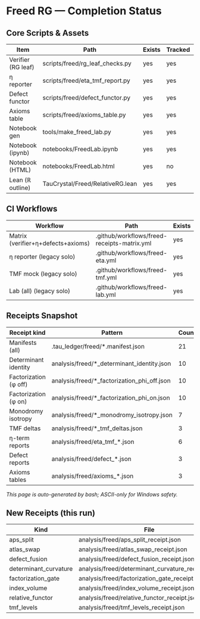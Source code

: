 # Freed RG — Completion Status

## Core Scripts & Assets

| Item                | Path                                   | Exists | Tracked | LastCommit |
|---------------------|----------------------------------------|--------|---------|------------|
| Verifier (RG leaf) | scripts/freed/rg_leaf_checks.py | yes | yes | 8acb04d7 |
| η reporter         | scripts/freed/eta_tmf_report.py | yes | yes | 25cc3671 |
| Defect functor     | scripts/freed/defect_functor.py | yes | yes | 25cc3671 |
| Axioms table       | scripts/freed/axioms_table.py | yes | yes | 25cc3671 |
| Notebook gen       | tools/make_freed_lab.py | yes | yes | c98a6c63 |
| Notebook (ipynb)   | notebooks/FreedLab.ipynb | yes | yes | c98a6c63 |
| Notebook (HTML)    | notebooks/FreedLab.html | yes | no |  |
| Lean (ℝ outline)   | TauCrystal/Freed/RelativeRG.lean | yes | yes | c98a6c63 |

## CI Workflows

| Workflow                    | Path                                            | Exists | Tracked | LastCommit |
|----------------------------|-------------------------------------------------|--------|---------|------------|
| Matrix (verifier+η+defects+axioms) | .github/workflows/freed-receipts-matrix.yml | yes | yes | 25cc3671 |
| η reporter (legacy solo) | .github/workflows/freed-eta.yml | yes | yes | 3f8d6ba4 |
| TMF mock (legacy solo) | .github/workflows/freed-tmf.yml | yes | yes | 47ea69d7 |
| Lab (all) (legacy solo) | .github/workflows/freed-lab.yml | yes | yes | 8acb04d7 |

## Receipts Snapshot

| Receipt kind                 | Pattern                                   | Count |
|-----------------------------|-------------------------------------------|-------|
| Manifests (all)             | .tau_ledger/freed/*.manifest.json         | 21 |
| Determinant identity        | analysis/freed/*_determinant_identity.json| 10 |
| Factorization (φ off)       | analysis/freed/*_factorization_phi_off.json| 10 |
| Factorization (φ on)        | analysis/freed/*_factorization_phi_on.json | 10 |
| Monodromy isotropy          | analysis/freed/*_monodromy_isotropy.json  | 7 |
| TMF deltas                  | analysis/freed/*_tmf_deltas.json          | 3 |
| η-term reports              | analysis/freed/eta_tmf_*.json             | 6 |
| Defect reports              | analysis/freed/defect_*.json              | 3 |
| Axioms tables               | analysis/freed/axioms_*.json              | 3 |

_This page is auto-generated by bash; ASCII-only for Windows safety._



## New Receipts (this run)

| Kind | File |
|------|------|
| aps_split | analysis/freed/aps_split_receipt.json |
| atlas_swap | analysis/freed/atlas_swap_receipt.json |
| defect_fusion | analysis/freed/defect_fusion_receipt.json |
| determinant_curvature | analysis/freed/determinant_curvature_receipt.json |
| factorization_gate | analysis/freed/factorization_gate_receipt.json |
| index_volume | analysis/freed/index_volume_receipt.json |
| relative_functor | analysis/freed/relative_functor_receipt.json |
| tmf_levels | analysis/freed/tmf_levels_receipt.json |
